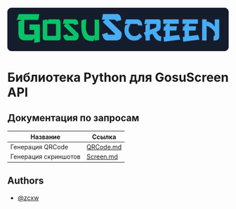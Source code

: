 ![Logo](https://github.com/zcxw-code/GosuScreenAPI/blob/main/resources/logo.png)
# **Библиотека  Python для GosuScreen API**
## Документация по запросам

| Название  | Ссылка |
| ------------- | ------------- |
| Генерация QRCode  | [QRCode.md](https://github.com/zcxw-code/GosuScreenAPI/blob/main/QRCode.md)  |
| Генерация скриншотов  | [Screen.md](https://github.com/zcxw-code/GosuScreenAPI/blob/main/Screen.md) |
## Authors

- [@zcxw](https://github.com/zcxw-code)
